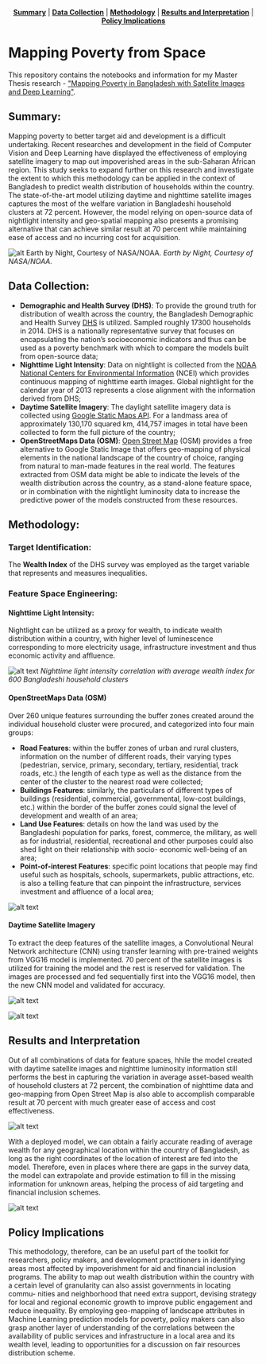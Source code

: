 <p align="center">
<b><a href="#summary">Summary</a></b>
|
<b><a href="#data-collection">Data Collection</a></b>
|
<b><a href="#methodology">Methodology</a></b>
|
<b><a href="#results-and-interpretation">Results and Interpretation</a></b>
|
<b><a href="#policy-implications">Policy Implications</a></b>
</p>

# Mapping Poverty from Space

This repository contains the notebooks and information for my Master Thesis research - ["Mapping Poverty in Bangladesh with Satellite Images and Deep Learning"](https://github.com/huydang90/Mapping-Poverty-With-Satellite-Images/blob/master/Final%20Paper/Mapping_Poverty_In_Bangladesh%20-%20final_compressed.pdf).

## Summary: 

Mapping poverty to better target aid and development is a difficult undertaking. Recent researches and development in the field of Computer Vision and Deep Learning have displayed the effectiveness of employing satellite imagery to map out impoverished areas in the sub-Saharan African region. This study seeks to expand further on this research and investigate the extent to which this methodology can be applied in the context of Bangladesh to predict wealth distribution of households within the country. The state-of-the-art model utilizing daytime and nighttime satellite images captures the most of the welfare variation in Bangladeshi household clusters at 72 percent. However, the model relying on open-source data of nightlight intensity and geo-spatial mapping also presents a promising alternative that can achieve similar result at 70 percent while maintaining ease of access and no incurring cost for acquisition.

![alt *Earth by Night, Courtesy of NASA/NOAA.*](https://github.com/huydang90/Mapping-Poverty-With-Satellite-Images/blob/master/Graphs/nasa.jpg?raw=true)
*Earth by Night, Courtesy of NASA/NOAA.*

## Data Collection: 

- **Demographic and Health Survey (DHS)**: To provide the ground truth for distribution of wealth across the country, the Bangladesh Demographic and Health Survey [DHS](https://dhsprogram.com/what-we-do/survey/survey-display-461.cfm) is utilized. Sampled roughly 17300 households in 2014. DHS is a nationally representative survey that focuses on encapsulating the nation’s socioeconomic indicators and thus can be used as a poverty benchmark with which to compare the models built from open-source data;
- **Nighttime Light Intensity**: Data on nightlight is collected from the [NOAA National Centers for Environmental Information](https://ngdc.noaa.gov/eog/dmsp/downloadV4composites.html) (NCEI) which provides continuous mapping of nighttime earth images. Global nightlight for the calendar year of 2013 represents a close alignment with the information derived from DHS;
- **Daytime Satellite Imagery**: The daylight satellite imagery data is collected using [Google Static Maps
    API](https://developers.google.com/maps/documentation/maps-static/intro). For a landmass area of approximately 130,170 squared km, 414,757 images in total have been collected to form the full picture of the country;
- **OpenStreetMaps Data (OSM)**: [Open Street Map](https://download.geofabrik.de/asia/bangladesh.html) (OSM) provides a free alternative to Google Static Image that offers geo-mapping of physical elements in the national landscape of the country of choice, ranging from natural to man-made features in the real world. The features extracted from OSM data might be able to indicate the levels of the wealth distribution across the country, as a stand-alone feature space, or in combination with the nightlight luminosity data to increase the predictive power of the models constructed from these resources.

## Methodology: 

### Target Identification: 

The **Wealth Index** of the DHS survey was employed as the target variable that represents and measures inequalities. 

### Feature Space Engineering: 

#### Nighttime Light Intensity: 

Nightlight can be utilized as a proxy for wealth, to indicate wealth distribution within a country, with higher level of luminescence corresponding to more electricity usage, infrastructure investment and thus economic activity and affluence.

![alt text](https://github.com/huydang90/Mapping-Poverty-With-Satellite-Images/blob/master/Graphs/night3.png?raw=true)
*Nighttime light intensity correlation with average wealth index for 600 Bangladeshi household clusters*

#### OpenStreetMaps Data (OSM)

Over 260 unique features surrounding the buffer zones created around the individual household cluster were procured, and categorized into four main groups:

- **Road Features**: within the buffer zones of urban and rural clusters, information on the number of different roads, their varying types (pedestrian, service, primary, secondary, tertiary, residential, track roads, etc.) the length of each type as well as the distance from the center of the cluster to the nearest road were collected;
- **Buildings Features**: similarly, the particulars of different types of buildings (residential, commercial, governmental, low-cost buildings, etc.) within the border of the buffer zones could signal the level of development and wealth of an area;
- **Land Use Features**: details on how the land was used by the Bangladeshi population for parks, forest, commerce, the military, as well as for industrial, residential, recreational and other purposes could also shed light on their relationship with socio- economic well-being of an area;
- **Point-of-interest Features**: specific point locations that people may find useful such as hospitals, schools, supermarkets, public attractions, etc. is also a telling feature that can pinpoint the infrastructure, services investment and affluence of a local area;

![alt text](https://github.com/huydang90/Mapping-Poverty-With-Satellite-Images/blob/master/Graphs/geo.png?raw=true)

#### Daytime Satellite Imagery

To extract the deep features of the satellite images, a Convolutional Neural Network architecture (CNN) using transfer learning with pre-trained weights from VGG16 model is implemented. 70 percent of the satellite images is utilized for training the model and the rest is reserved for validation. The images are processed and fed sequentially first into the VGG16 model, then the new CNN model and validated for accuracy.

![alt text](https://github.com/huydang90/Mapping-Poverty-With-Satellite-Images/blob/master/Graphs/google.png?raw=true) 

![alt text](https://github.com/huydang90/Mapping-Poverty-With-Satellite-Images/blob/master/Graphs/cnnmod.png?raw=true)

## Results and Interpretation

Out of all combinations of data for feature spaces, hhile the model created with daytime satellite images and nighttime luminosity information still performs the best in capturing the variation in average asset-based wealth of household clusters at 72 percent, the combination of nighttime data and geo-mapping from Open Street Map is also able to accomplish comparable result at 70 percent with much greater ease of access and cost effectiveness.

![alt text](https://github.com/huydang90/Mapping-Poverty-With-Satellite-Images/blob/master/Graphs/nightlightavg.png?raw=true)

With a deployed model, we can obtain a fairly accurate reading of average wealth for any geographical location within the country of Bangladesh, as long as the right coordinates of the location of interest are fed into the model. Therefore, even in places where there are gaps in the survey data, the model can extrapolate and provide estimation to fill in the missing information for unknown areas, helping the process of aid targeting and financial inclusion schemes.

![alt text](https://github.com/huydang90/Mapping-Poverty-With-Satellite-Images/blob/master/Graphs/admin_cluster.png?raw=true)

## Policy Implications

This methodology, therefore, can be an useful part of the toolkit for researchers, policy makers, and development practitioners in identifying areas most affected by impoverishment for aid and financial inclusion programs. The ability to map out wealth distribution within the country with a certain level of granularity can also assist governments in locating commu- nities and neighborhood that need extra support, devising strategy for local and regional economic growth to improve public engagement and reduce inequality. By employing geo-mapping of landscape attributes in Machine Learning prediction models for poverty, policy makers can also grasp another layer of understanding of the correlations between the availability of public services and infrastructure in a local area and its wealth level, leading to opportunities for a discussion on fair resources distribution scheme.





